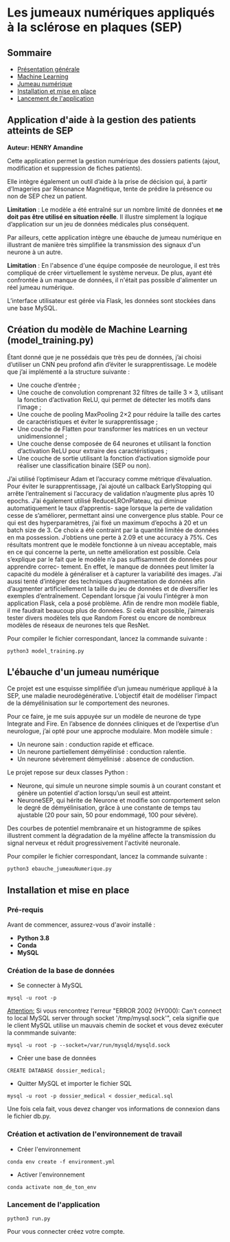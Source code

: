 # Les jumeaux numériques appliqués à la sclérose en plaques (SEP)

## Sommaire

- [Présentation générale](#application-daide-à-la-gestion-des-patients-atteints-de-sep)
- [Machine Learning](#création-du-modèle-de-machine-learning-model_trainingpy)
- [Jumeau numérique](#lébauche-dun-jumeau-numérique)
- [Installation et mise en place](#installation-et-mise-en-place)
- [Lancement de l'application](#lancement-de-lapplication)

## Application d'aide à la gestion des patients atteints de SEP

**Auteur: HENRY Amandine**

Cette application permet la gestion numérique des dossiers patients (ajout, modification et suppression de fiches patients).  

Elle intègre également un outil d’aide à la prise de décision qui, à partir d’Imageries par Résonance Magnétique, tente de prédire la présence ou non de SEP chez un patient.  

**Limitation** : 
Le modèle a été entraîné sur un nombre limité de données et **ne doit pas être utilisé en situation réelle**. Il illustre simplement la logique d’application sur un jeu de données médicales plus conséquent.

Par ailleurs, cette application intègre une ébauche de jumeau numérique en illustrant de manière très simplifiée la transmission des signaux d'un neurone à un autre.

**Limitation** : 
En l'absence d'une équipe composée de neurologue, il est très compliqué de créer virtuellement le système nerveux. 
De plus, ayant été confrontée à un manque de données, il n'était pas possible d'alimenter un réel jumeau numérique.

L’interface utilisateur est gérée via Flask, les données sont stockées dans une base MySQL.

## Création du modèle de Machine Learning (model_training.py)

Étant donné que je ne possédais que très peu de données, j’ai choisi d’utiliser un CNN peu
profond afin d’éviter le surapprentissage.
Le modèle que j’ai implémenté a la structure suivante :
- Une couche d’entrée ;
- Une couche de convolution comprenant 32 filtres de taille 3 × 3, utilisant la fonction
d’activation ReLU, qui permet de détecter les motifs dans l’image ;
- Une couche de pooling MaxPooling 2×2 pour réduire la taille des cartes de caractéristiques
et éviter le surapprentissage ;
- Une couche de Flatten pour transformer les matrices en un vecteur unidimensionnel ;
- Une couche dense composée de 64 neurones et utilisant la fonction d’activation ReLU
pour extraire des caractéristiques ;
- Une couche de sortie utilisant la fonction d’activation sigmoïde pour réaliser une classification binaire (SEP ou non).

J’ai utilisé l’optimiseur Adam et l’accuracy comme métrique d’évaluation.
Pour éviter le surapprentissage, j’ai ajouté un callback EarlyStopping qui arrête l’entraînement
si l’accuracy de validation n’augmente plus après 10 epochs.
J’ai également utilisé ReduceLROnPlateau, qui diminue automatiquement le taux d’apprentis-
sage lorsque la perte de validation cesse de s’améliorer, permettant ainsi une convergence plus
stable.
Pour ce qui est des hyperparamètres, j’ai fixé un maximum d’epochs à 20 et un batch size de 3.
Ce choix a été contraint par la quantité limitée de données en ma possession.
J’obtiens une perte à 2.09 et une accuracy à 75%. Ces résultats montrent que le modèle fonctionne
à un niveau acceptable, mais en ce qui concerne la perte, un nette amélioration est possible. Cela s’explique par le fait que le modèle n’a pas suffisamment de données pour apprendre correc-
tement. En effet, le manque de données peut limiter la capacité du modèle à généraliser et à
capturer la variabilité des images.
J’ai aussi tenté d’intégrer des techniques d’augmentation de données afin d’augmenter artificiellement la taille du jeu de données et de diversifier les exemples d’entraînement. Cependant lorsque j’ai voulu l’intégrer à mon application Flask, cela a posé problème.
Afin de rendre mon modèle fiable, il me faudrait beaucoup plus de données.
Si cela était possible, j’aimerais tester divers modèles tels que Random Forest ou encore de
nombreux modèles de réseaux de neurones tels que ResNet.

Pour compiler le fichier correspondant, lancez la commande suivante : 
```
python3 model_training.py
```

## L'ébauche d'un jumeau numérique

Ce projet est une esquisse simplifiée d’un jumeau numérique appliqué à la SEP, une maladie neurodégénérative. L’objectif était de modéliser l’impact de la démyélinisation sur le comportement des neurones.

Pour ce faire, je me suis appuyée sur un modèle de neurone de type Integrate and Fire. En l’absence de données cliniques et de l’expertise d’un neurologue, j’ai opté pour une approche modulaire.
Mon modèle simule :
- Un neurone sain : conduction rapide et efficace.
- Un neurone partiellement démyélinisé : conduction ralentie.
- Un neurone sévèrement démyélinisé : absence de conduction.

Le projet repose sur deux classes Python :
- Neurone, qui simule un neurone simple soumis à un courant constant et génère un potentiel d'action lorsqu’un seuil est atteint.
- NeuroneSEP, qui hérite de Neurone et modifie son comportement selon le degré de démyélinisation, grâce à une constante de temps tau ajustable (20 pour sain, 50 pour endommagé, 100 pour sévère).

Des courbes de potentiel membranaire et un histogramme de spikes illustrent comment la dégradation de la myéline affecte la transmission du signal nerveux et réduit progressivement l'activité neuronale.

Pour compiler le fichier correspondant, lancez la commande suivante : 
```
python3 ebauche_jumeauNumerique.py
```

## Installation et mise en place

### Pré-requis

Avant de commencer, assurez-vous d'avoir installé :  
- **Python 3.8**  
- **Conda**  
- **MySQL**


### Création de la base de données 

- Se connecter à MySQL

```
mysql -u root -p
```

<u>Attention:</u>
Si vous rencontrez l'erreur "ERROR 2002 (HY000): Can't connect to local MySQL server through socket '/tmp/mysql.sock'", cela signifie que le client MySQL utilise un mauvais chemin de socket et vous devez exécuter la conmmande suivante: 

```
mysql -u root -p --socket=/var/run/mysqld/mysqld.sock
```

- Créer une base de données 

```
CREATE DATABASE dossier_medical;
```

- Quitter MySQL et importer le fichier SQL 

```
mysql -u root -p dossier_medical < dossier_medical.sql
```

Une fois cela fait, vous devez changer vos informations de connexion dans le fichier db.py.

### Création et activation de l'environnement de travail 

- Créer l'environnement

```
conda env create -f environment.yml
```

- Activer l'environnement 

```
conda activate nom_de_ton_env
```

### Lancement de l'application

```
python3 run.py
```

Pour vous connecter créez votre compte. 